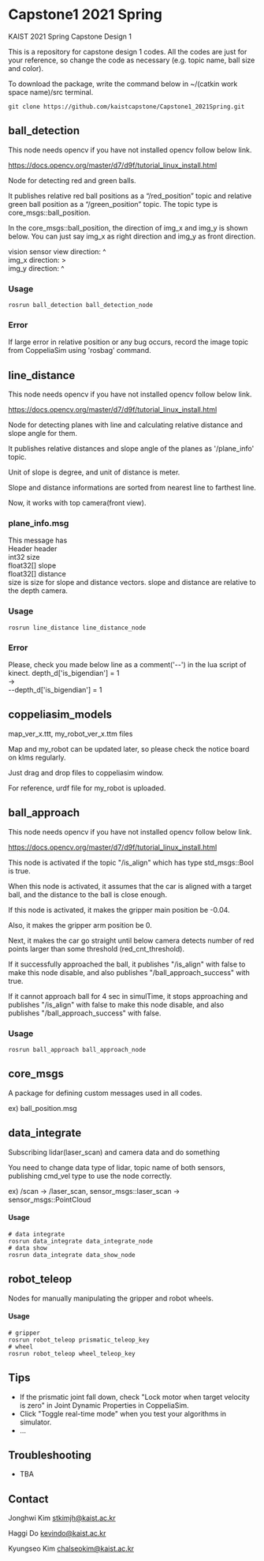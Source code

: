 # Capstone1 2021 Spring

KAIST 2021 Spring Capstone Design 1

This is a repository for capstone design 1 codes. All the codes are just for your reference, so change the code as necessary (e.g. topic name, ball size and color).

To download the package, write the command below in ~/(catkin work space name)/src terminal.
```console
git clone https://github.com/kaistcapstone/Capstone1_2021Spring.git
```


## ball_detection

This node needs opencv if you have not installed opencv follow below link.

https://docs.opencv.org/master/d7/d9f/tutorial_linux_install.html

Node for detecting red and green balls.

It publishes relative red ball positions as a “/red_position” topic and relative green ball position as a “/green_position” topic.
The topic type is core_msgs::ball_position.

In the core_msgs::ball_position, the direction of img_x and img_y is shown below. You can just say img_x as right direction and img_y as front direction.

vision sensor view direction: ^  
img_x direction: >  
img_y direction: ^  


### Usage

```console
rosrun ball_detection ball_detection_node
```

### Error
If large error in relative position or any bug occurs, record the image topic from CoppeliaSim using 'rosbag' command.

## line_distance

This node needs opencv if you have not installed opencv follow below link.

https://docs.opencv.org/master/d7/d9f/tutorial_linux_install.html

Node for detecting planes with line and calculating relative distance and slope angle for them.

It publishes relative distances and slope angle of the planes as '/plane_info' topic.

Unit of slope is degree, and unit of distance is meter.

Slope and distance informations are sorted from nearest line to farthest line.

Now, it works with top camera(front view).

### plane_info.msg
This message has  
Header header  
int32 size  
float32[] slope  
float32[] distance  
size is size for slope and distance vectors.
slope and distance are relative to the depth camera.

### Usage

```console
rosrun line_distance line_distance_node
```

### Error
Please, check you made below line as a comment('--') in the lua script of kinect.
depth_d['is_bigendian'] = 1  
->  
--depth_d['is_bigendian'] = 1  

## coppeliasim_models

map_ver_x.ttt, my_robot_ver_x.ttm files

Map and my_robot can be updated later, so please check the notice board on klms regularly.

Just drag and drop files to coppeliasim window.

For reference, urdf file for my_robot is uploaded.


## ball_approach

This node needs opencv if you have not installed opencv follow below link.

https://docs.opencv.org/master/d7/d9f/tutorial_linux_install.html

This node is activated if the topic "/is_align" which has type std_msgs::Bool is true.

When this node is activated, it assumes that the car is aligned with a target ball, and the distance to the ball is close enough.

If this node is activated, it makes the gripper main position be -0.04.

Also, it makes the gripper arm position be 0.

Next, it makes the car go straight until below camera detects number of red points larger than some threshold (red_cnt_threshold).

If it successfully approached the ball, it publishes "/is_align" with false to make this node disable, and also publishes "/ball_approach_success" with true.

If it cannot approach ball for 4 sec in simulTime, it stops approaching and publishes "/is_align" with false to make this node disable, and also publishes "/ball_approach_success" with false.

### Usage

```console
rosrun ball_approach ball_approach_node
```

## core_msgs

A package for defining custom messages used in all codes.

ex) ball_position.msg



## data_integrate

Subscribing lidar(laser_scan) and camera data and do something

You need to change data type of lidar, topic name of both sensors, publishing cmd_vel type to use the node correctly.

ex) /scan -> /laser_scan, sensor_msgs::laser_scan -> sensor_msgs::PointCloud

#### Usage

```console
# data integrate
rosrun data_integrate data_integrate_node
# data show
rosrun data_integrate data_show_node
```



## robot_teleop

Nodes for manually manipulating the gripper and robot wheels.

#### Usage

```console
# gripper
rosrun robot_teleop prismatic_teleop_key
# wheel
rosrun robot_teleop wheel_teleop_key
```



## Tips

- If the prismatic joint fall down, check "Lock motor when target velocity is zero" in Joint Dynamic Properties in CoppeliaSim.
- Click "Toggle real-time mode" when you test your algorithms in simulator.
- ...



## Troubleshooting

- TBA

  

## Contact

Jonghwi Kim <stkimjh@kaist.ac.kr>

Haggi Do <kevindo@kaist.ac.kr>

Kyungseo Kim <chalseokim@kaist.ac.kr>
